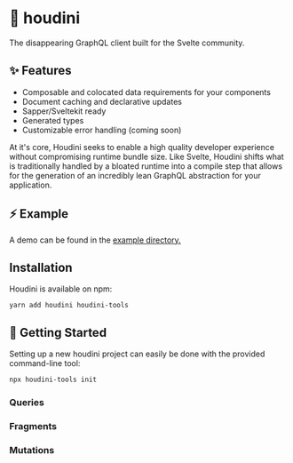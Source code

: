 # 🎩 houdini

The disappearing GraphQL client built for the Svelte community.

## ✨ Features

- Composable and colocated data requirements for your components
- Document caching and declarative updates
- Sapper/Sveltekit ready
- Generated types 
- Customizable error handling (coming soon)

At it's core, Houdini seeks to enable a high quality developer experience
without compromising runtime bundle size. Like Svelte, Houdini shifts what is 
traditionally handled by a bloated runtime into a compile step that allows 
for the generation of an incredibly lean GraphQL abstraction for your application.

## ⚡ Example

A demo can be found in the <a href='./example'>example directory.</a>

## Installation

Houdini is available on npm:

```
yarn add houdini houdini-tools
```

## 🚀 Getting Started

Setting up a new houdini project can easily be done with the provided command-line tool:

```bash
npx houdini-tools init
```

### Queries



### Fragments

### Mutations